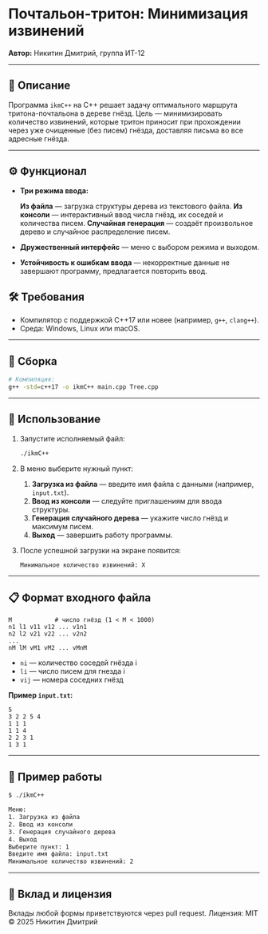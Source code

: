 # Почтальон-тритон: Минимизация извинений

**Автор:** Никитин Дмитрий, группа ИТ-12

---

## 📖 Описание

Программа `ikmC++` на C++ решает задачу оптимального маршрута тритона-почтальона в дереве гнёзд. Цель — минимизировать количество извинений, которые тритон приносит при прохождении через уже очищенные (без писем) гнёзда, доставляя письма во все адресные гнёзда.

---

## ⚙️ Функционал

* **Три режима ввода:**

  **Из файла** — загрузка структуры дерева из текстового файла.
  **Из консоли** — интерактивный ввод числа гнёзд, их соседей и количества писем.
  **Случайная генерация** — создаёт произвольное дерево и случайное распределение писем.

* **Дружественный интерфейс** — меню с выбором режима и выходом.

* **Устойчивость к ошибкам ввода** — некорректные данные не завершают программу, предлагается повторить ввод.

## 🛠 Требования

* Компилятор с поддержкой C++17 или новее (например, `g++`, `clang++`).
* Среда: Windows, Linux или macOS.

---

## 📂 Сборка

```bash
# Компиляция:
g++ -std=c++17 -o ikmC++ main.cpp Tree.cpp
```

---

## 🚀 Использование

1. Запустите исполняемый файл:

   ```bash
   ./ikmC++
   ```
2. В меню выберите нужный пункт:

   1. **Загрузка из файла** — введите имя файла с данными (например, `input.txt`).
   2. **Ввод из консоли** — следуйте приглашениям для ввода структуры.
   3. **Генерация случайного дерева** — укажите число гнёзд и максимум писем.
   4. **Выход** — завершить работу программы.
3. После успешной загрузки на экране появится:

   ```
   Минимальное количество извинений: X
   ```

---

## 📋 Формат входного файла

```
M            # число гнёзд (1 < M < 1000)
n1 l1 v11 v12 ... v1n1
n2 l2 v21 v22 ... v2n2
...
nM lM vM1 vM2 ... vMnM
```

* `ni` — количество соседей гнёзда i
* `li` — число писем для гнезда i
* `vij` — номера соседних гнёзд

**Пример `input.txt`:**

```
5
3 2 2 5 4
1 1 1
1 1 4
2 2 3 1
1 3 1
```

---

## 🎯 Пример работы

```bash
$ ./ikmC++

Меню:
1. Загрузка из файла
2. Ввод из консоли
3. Генерация случайного дерева
4. Выход
Выберите пункт: 1
Введите имя файла: input.txt
Минимальное количество извинений: 2
```

---

## 🤝 Вклад и лицензия

Вклады любой формы приветствуются через pull request.
Лицензия: MIT © 2025 Никитин Дмитрий

